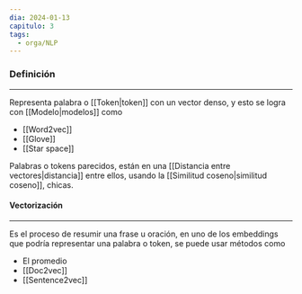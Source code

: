 ```yaml
---
dia: 2024-01-13
capitulo: 3
tags:
  - orga/NLP
---
```

### Definición
---
Representa palabra o [[Token|token]] con un vector denso, y esto se logra con [[Modelo|modelos]] como
* [[Word2vec]]
* [[Glove]]
* [[Star space]]

Palabras o tokens parecidos, están en una [[Distancia entre vectores|distancia]] entre ellos, usando la [[Similitud coseno|similitud coseno]], chicas.

#### Vectorización
---
Es el proceso de resumir una frase u oración, en uno de los embeddings que podría representar una palabra o token, se puede usar métodos como
* El promedio
* [[Doc2vec]]
* [[Sentence2vec]]

